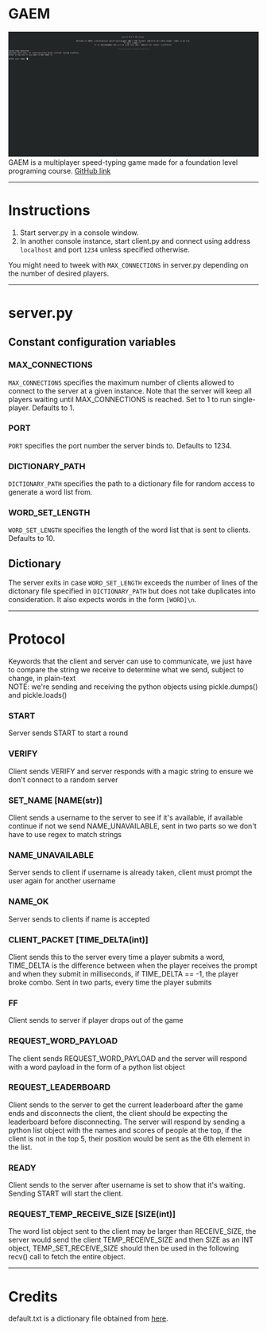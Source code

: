 # GAEM
![Showcase Image](img/1.png)
GAEM is a multiplayer speed-typing game made for a foundation level programing course. [GitHub link](https://github.com/Soo0707/CSP-Game-Project)

---
# Instructions
1. Start server.py in a console window.
1. In another console instance, start client.py and connect using address `localhost` and port `1234` unless specified otherwise.

You might need to tweek with `MAX_CONNECTIONS` in server.py depending on the number of desired players.

---
# server.py
## Constant configuration variables

### MAX_CONNECTIONS
`MAX_CONNECTIONS` specifies the maximum number of clients allowed to connect to the server at a given instance. Note that the server will keep all players waiting until MAX_CONNECTIONS is reached. Set to 1 to run single-player. Defaults to 1.<br/>

### PORT
`PORT` specifies the port number the server binds to. Defaults to 1234.<br/>

### DICTIONARY_PATH
`DICTIONARY_PATH` specifies the path to a dictionary file for random access to generate a word list from.<br/>

### WORD_SET_LENGTH
`WORD_SET_LENGTH` specifies the length of the word list that is sent to clients. Defaults to 10.<br/>

## Dictionary

The server exits in case `WORD_SET_LENGTH` exceeds the number of lines of the dictonary file specified in `DICTIONARY_PATH` but does not take duplicates into consideration. It also expects words in the form `[WORD]\n`.

---

# Protocol

Keywords that the client and server can use to communicate, we just have to compare the string we receive to determine what we send, subject to change, in plain-text<br/>
NOTE: we're sending and receiving the python objects using pickle.dumps() and pickle.loads()

### START
Server sends START to start a round

### VERIFY
Client sends VERIFY and server responds with a magic string to ensure we don't connect to a random server

### SET_NAME [NAME(str)]
Client sends a username to the server to see if it's available, if available continue if not we send NAME_UNAVAILABLE, sent in two parts so we don't have to use regex to match strings

### NAME_UNAVAILABLE
Server sends to client if username is already taken, client must prompt the user again for another username

### NAME_OK
Server sends to clients if name is accepted

### CLIENT_PACKET [TIME_DELTA(int)]
Client sends this to the server every time a player submits a word,
TIME_DELTA is the difference between when the player receives the prompt and when they submit in milliseconds, if TIME_DELTA == -1, the player broke combo.
Sent in two parts, every time the player submits

### FF
Client sends to server if player drops out of the game

### REQUEST_WORD_PAYLOAD
The client sends REQUEST_WORD_PAYLOAD and the server will respond with a word payload in the form of a python list object

### REQUEST_LEADERBOARD
Client sends to the server to get the current leaderboard after the game ends and disconnects the client, the client should be expecting the leaderboard before disconnecting.
The server will respond by sending a python list object with the names and scores of people at the top, if the client is not in the top 5, their position would be sent as the 6th element in the list.

### READY
Client sends to the server after username is set to show that it's waiting. Sending START will start the client.

### REQUEST_TEMP_RECEIVE_SIZE [SIZE(int)]
The word list object sent to the client may be larger than RECEIVE_SIZE, the server would send the client TEMP_RECEIVE_SIZE and then SIZE as an INT object, TEMP_SET_RECEIVE_SIZE should then be used in the following recv() call to fetch the entire object.

---
# Credits
default.txt is a dictionary file obtained from [here](https://github.com/first20hours/google-10000-english).
